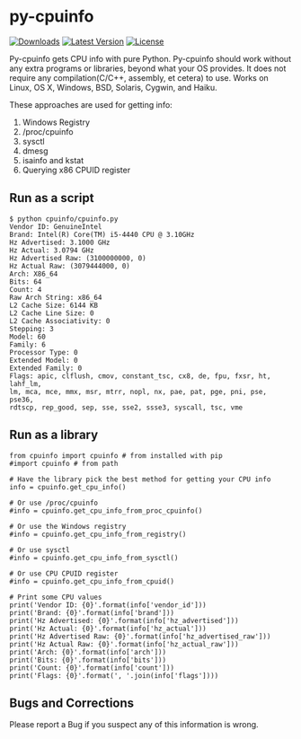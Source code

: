 py-cpuinfo
==========

[![Downloads](https://pypip.in/d/py-cpuinfo/badge.png?period=month)](https://pypi.python.org/pypi/py-cpuinfo/)
[![Latest Version](https://pypip.in/v/py-cpuinfo/badge.png)](https://pypi.python.org/pypi/py-cpuinfo/)
[![License](https://pypip.in/license/py-cpuinfo/badge.png)](https://pypi.python.org/pypi/py-cpuinfo/)

Py-cpuinfo gets CPU info with pure Python. Py-cpuinfo should work without any 
extra programs or libraries, beyond what your OS provides. It does not require 
any compilation(C/C++, assembly, et cetera) to use. Works on Linux, OS X, 
Windows, BSD, Solaris, Cygwin, and Haiku.

These approaches are used for getting info:

1. Windows Registry
2. /proc/cpuinfo
3. sysctl
4. dmesg
5. isainfo and kstat
6. Querying x86 CPUID register

Run as a script
-----

    $ python cpuinfo/cpuinfo.py 
    Vendor ID: GenuineIntel
    Brand: Intel(R) Core(TM) i5-4440 CPU @ 3.10GHz
    Hz Advertised: 3.1000 GHz
    Hz Actual: 3.0794 GHz
    Hz Advertised Raw: (3100000000, 0)
    Hz Actual Raw: (3079444000, 0)
    Arch: X86_64
    Bits: 64
    Count: 4
    Raw Arch String: x86_64
    L2 Cache Size: 6144 KB
    L2 Cache Line Size: 0
    L2 Cache Associativity: 0
    Stepping: 3
    Model: 60
    Family: 6
    Processor Type: 0
    Extended Model: 0
    Extended Family: 0
    Flags: apic, clflush, cmov, constant_tsc, cx8, de, fpu, fxsr, ht, lahf_lm, 
    lm, mca, mce, mmx, msr, mtrr, nopl, nx, pae, pat, pge, pni, pse, pse36, 
    rdtscp, rep_good, sep, sse, sse2, ssse3, syscall, tsc, vme

Run as a library
-----

    from cpuinfo import cpuinfo # from installed with pip
    #import cpuinfo # from path

    # Have the library pick the best method for getting your CPU info
    info = cpuinfo.get_cpu_info()

    # Or use /proc/cpuinfo
    #info = cpuinfo.get_cpu_info_from_proc_cpuinfo()

    # Or use the Windows registry
    #info = cpuinfo.get_cpu_info_from_registry()

    # Or use sysctl
    #info = cpuinfo.get_cpu_info_from_sysctl()

    # Or use CPU CPUID register
    #info = cpuinfo.get_cpu_info_from_cpuid()

    # Print some CPU values
    print('Vendor ID: {0}'.format(info['vendor_id']))
    print('Brand: {0}'.format(info['brand']))
    print('Hz Advertised: {0}'.format(info['hz_advertised']))
    print('Hz Actual: {0}'.format(info['hz_actual']))
    print('Hz Advertised Raw: {0}'.format(info['hz_advertised_raw']))
    print('Hz Actual Raw: {0}'.format(info['hz_actual_raw']))
    print('Arch: {0}'.format(info['arch']))
    print('Bits: {0}'.format(info['bits']))
    print('Count: {0}'.format(info['count']))
    print('Flags: {0}'.format(', '.join(info['flags'])))


Bugs and Corrections
-----

Please report a Bug if you suspect any of this information is wrong.

